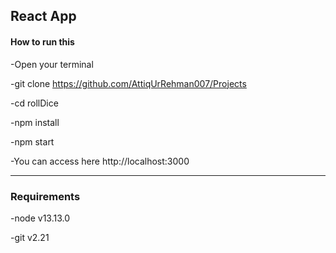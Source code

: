 ## React App


#### **How to run this**

-Open your terminal

-git clone  https://github.com/AttiqUrRehman007/Projects

-cd rollDice

-npm install

-npm start

-You can access here http://localhost:3000

<hr/>

### Requirements

-node v13.13.0

-git v2.21